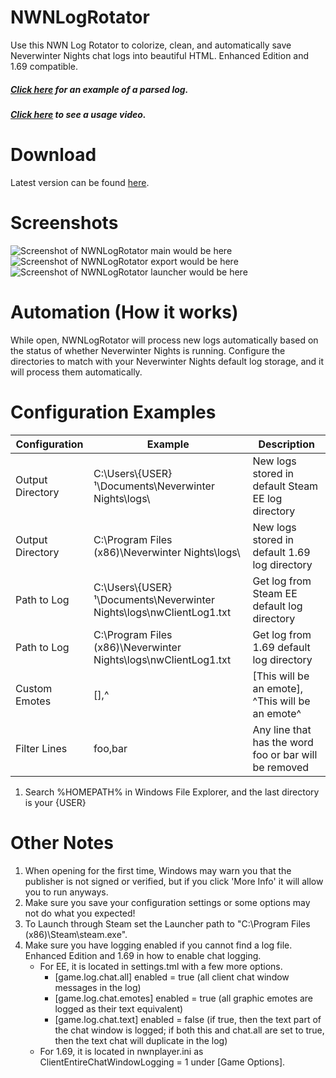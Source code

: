 # NWNLogRotator
Use this NWN Log Rotator to colorize, clean, and automatically save Neverwinter Nights chat logs into beautiful HTML. Enhanced Edition and 1.69 compatible.
##### <a href="http://htmlpreview.github.io/?https://github.com/notsigma/NWNLogRotator-Node.js/blob/master/output/NWNLogExample.html">Click here</a> for an example of a parsed log. 
##### <a href="https://www.youtube.com/watch?v=gspLCJM7JuU">Click here</a> to see a usage video.

# Download
Latest version can be found <a href="https://github.com/notsigma/NWNLogRotator/releases/latest">here</a>.

# Screenshots
![Screenshot of NWNLogRotator main would be here](https://raw.githubusercontent.com/notsigma/NWNLogRotator/master/Assets/Images/screenshot_nwnlr1.png)
![Screenshot of NWNLogRotator export would be here](https://raw.githubusercontent.com/notsigma/NWNLogRotator/master/Assets/Images/screenshot_nwnlr2.png)
![Screenshot of NWNLogRotator launcher would be here](https://raw.githubusercontent.com/notsigma/NWNLogRotator/master/Assets/Images/screenshot_nwnlr3.png)

# Automation (How it works)
While open, NWNLogRotator will process new logs automatically based on the status of whether Neverwinter Nights is running. Configure the directories to match with your Neverwinter Nights default log storage, and it will process them automatically.

# Configuration Examples
| Configuration  | Example | Description |
| ------------- | ------------- | ------------- |
| Output Directory | C:\Users\\{USER}¹\Documents\Neverwinter Nights\logs\ | New logs stored in default Steam EE log directory |
| Output Directory | C:\Program Files (x86)\Neverwinter Nights\logs\ | New logs stored in default 1.69 log directory |
| Path to Log | C:\Users\\{USER}¹\Documents\Neverwinter Nights\logs\nwClientLog1.txt | Get log from Steam EE default log directory |
| Path to Log | C:\Program Files (x86)\Neverwinter Nights\logs\nwClientLog1.txt | Get log from 1.69 default log directory |
| Custom Emotes | [],^ | [This will be an emote], ^This will be an emote^ |
| Filter Lines | foo,bar | Any line that has the word foo or bar will be removed |

1. Search %HOMEPATH% in Windows File Explorer, and the last directory is your {USER}

# Other Notes
1) When opening for the first time, Windows may warn you that the publisher is not signed or verified, but if you click 'More Info' it will allow you to run anyways.
2) Make sure you save your configuration settings or some options may not do what you expected!
3) To Launch through Steam set the Launcher path to "C:\Program Files (x86)\Steam\steam.exe".
4) Make sure you have logging enabled if you cannot find a log file. Enhanced Edition and 1.69 in how to enable chat logging.
   * For EE, it is located in settings.tml with a few more options.
     * [game.log.chat.all] enabled = true (all client chat window messages in the log)
     * [game.log.chat.emotes] enabled = true (all graphic emotes are logged as their text equivalent)
     * [game.log.chat.text] enabled = false (if true, then the text part of the chat window is logged; if both this and chat.all are set to true, then the text chat will duplicate in the log)
   * For 1.69, it is located in nwnplayer.ini as ClientEntireChatWindowLogging = 1 under [Game Options].
